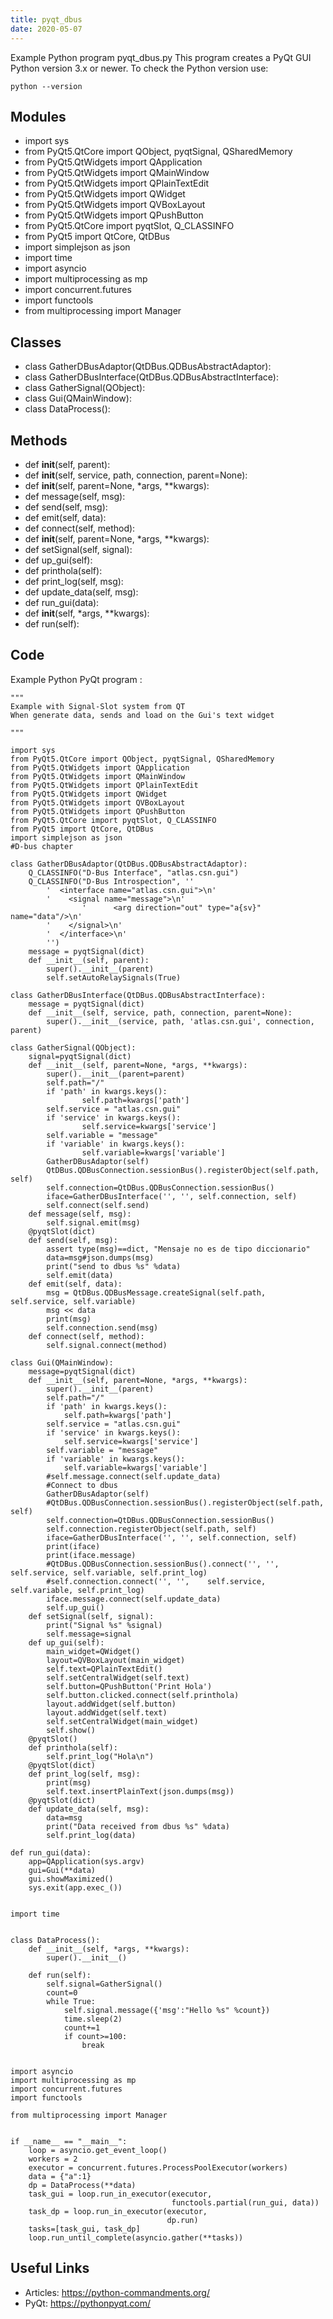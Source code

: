 ```yaml
---
title: pyqt_dbus
date: 2020-05-07
---
```

Example Python program pyqt_dbus.py
This program creates a PyQt GUI
Python version 3.x or newer.
To check the Python version use:

    python --version

## Modules

* import sys
* from PyQt5.QtCore import QObject, pyqtSignal, QSharedMemory
* from PyQt5.QtWidgets import QApplication
* from PyQt5.QtWidgets import QMainWindow
* from PyQt5.QtWidgets import QPlainTextEdit
* from PyQt5.QtWidgets import QWidget
* from PyQt5.QtWidgets import QVBoxLayout
* from PyQt5.QtWidgets import QPushButton
* from PyQt5.QtCore import pyqtSlot, Q_CLASSINFO
* from PyQt5 import QtCore, QtDBus
* import simplejson as json
* import time
* import asyncio
* import multiprocessing as mp
* import concurrent.futures
* import functools
* from multiprocessing import Manager

## Classes

* class GatherDBusAdaptor(QtDBus.QDBusAbstractAdaptor):
* class GatherDBusInterface(QtDBus.QDBusAbstractInterface):
* class GatherSignal(QObject):
* class Gui(QMainWindow):
* class DataProcess():

## Methods

* 	def __init__(self, parent):
* 	def __init__(self, service, path, connection, parent=None):
* def __init__(self, parent=None, *args, **kwargs):
* def message(self, msg):
* def send(self, msg):
* def emit(self, data):
* def connect(self, method):
* def __init__(self, parent=None, *args, **kwargs):
* def setSignal(self, signal):
* def up_gui(self):
* def printhola(self):
* def print_log(self, msg):
* def update_data(self, msg):
* def run_gui(data):
* def __init__(self, *args, **kwargs):
* def run(self):

## Code

Example Python PyQt program :

    """
    Example with Signal-Slot system from QT
    When generate data, sends and load on the Gui's text widget
    
    """
    
    import sys
    from PyQt5.QtCore import QObject, pyqtSignal, QSharedMemory
    from PyQt5.QtWidgets import QApplication
    from PyQt5.QtWidgets import QMainWindow
    from PyQt5.QtWidgets import QPlainTextEdit
    from PyQt5.QtWidgets import QWidget
    from PyQt5.QtWidgets import QVBoxLayout
    from PyQt5.QtWidgets import QPushButton
    from PyQt5.QtCore import pyqtSlot, Q_CLASSINFO
    from PyQt5 import QtCore, QtDBus
    import simplejson as json
    #D-bus chapter
    
    class GatherDBusAdaptor(QtDBus.QDBusAbstractAdaptor):
    	Q_CLASSINFO("D-Bus Interface", "atlas.csn.gui")
    	Q_CLASSINFO("D-Bus Introspection", ''
    		'  <interface name="atlas.csn.gui">\n'
    		'	 <signal name="message">\n'
    		        '	   <arg direction="out" type="a{sv}" name="data"/>\n'
    		'	 </signal>\n'
    		'  </interface>\n'
    		'')	
    	message = pyqtSignal(dict)
    	def __init__(self, parent):
    		super().__init__(parent)
    		self.setAutoRelaySignals(True)
    
    class GatherDBusInterface(QtDBus.QDBusAbstractInterface):
    	message = pyqtSignal(dict)
    	def __init__(self, service, path, connection, parent=None):
    		super().__init__(service, path, 'atlas.csn.gui', connection, parent)
    
    class GatherSignal(QObject):
        signal=pyqtSignal(dict)
        def __init__(self, parent=None, *args, **kwargs):
            super().__init__(parent=parent)
            self.path="/"
            if 'path' in kwargs.keys():
                    self.path=kwargs['path']
            self.service = "atlas.csn.gui"
            if 'service' in kwargs.keys():
                    self.service=kwargs['service']
            self.variable = "message"
            if 'variable' in kwargs.keys():
                    self.variable=kwargs['variable']
            GatherDBusAdaptor(self)
            QtDBus.QDBusConnection.sessionBus().registerObject(self.path, self)
            self.connection=QtDBus.QDBusConnection.sessionBus()
            iface=GatherDBusInterface('', '', self.connection, self)
            self.connect(self.send)
        def message(self, msg):
            self.signal.emit(msg)
        @pyqtSlot(dict)
        def send(self, msg):
            assert type(msg)==dict, "Mensaje no es de tipo diccionario"
            data=msg#json.dumps(msg)
            print("send to dbus %s" %data)
            self.emit(data)
        def emit(self, data):
            msg = QtDBus.QDBusMessage.createSignal(self.path, self.service, self.variable)
            msg << data
            print(msg)
            self.connection.send(msg)
        def connect(self, method):
            self.signal.connect(method)
    
    class Gui(QMainWindow):
        message=pyqtSignal(dict)
        def __init__(self, parent=None, *args, **kwargs):
            super().__init__(parent)
            self.path="/"
            if 'path' in kwargs.keys():
                self.path=kwargs['path']
            self.service = "atlas.csn.gui"
            if 'service' in kwargs.keys():
                self.service=kwargs['service']
            self.variable = "message"
            if 'variable' in kwargs.keys():
                self.variable=kwargs['variable']
            #self.message.connect(self.update_data)
            #Connect to dbus
            GatherDBusAdaptor(self)
            #QtDBus.QDBusConnection.sessionBus().registerObject(self.path, self)
            self.connection=QtDBus.QDBusConnection.sessionBus()
            self.connection.registerObject(self.path, self)
            iface=GatherDBusInterface('', '', self.connection, self)
            print(iface)
            print(iface.message)
            #QtDBus.QDBusConnection.sessionBus().connect('', '',	self.service, self.variable, self.print_log)
            #self.connection.connect('', '',	self.service, self.variable, self.print_log)
            iface.message.connect(self.update_data)
            self.up_gui()
        def setSignal(self, signal):
            print("Signal %s" %signal)
            self.message=signal		
        def up_gui(self):
            main_widget=QWidget()
            layout=QVBoxLayout(main_widget)
            self.text=QPlainTextEdit()
            self.setCentralWidget(self.text)
            self.button=QPushButton('Print Hola')
            self.button.clicked.connect(self.printhola)
            layout.addWidget(self.button)
            layout.addWidget(self.text)
            self.setCentralWidget(main_widget)
            self.show()
        @pyqtSlot()
        def printhola(self):
            self.print_log("Hola\n")
        @pyqtSlot(dict)    
        def print_log(self, msg):
            print(msg)
            self.text.insertPlainText(json.dumps(msg))		
        @pyqtSlot(dict)
        def update_data(self, msg):
            data=msg
            print("Data received from dbus %s" %data)
            self.print_log(data)
     
    def run_gui(data):
    	app=QApplication(sys.argv)
    	gui=Gui(**data)
    	gui.showMaximized()
    	sys.exit(app.exec_())
    
    
    import time
    
    
    class DataProcess():
        def __init__(self, *args, **kwargs):
            super().__init__()
    
        def run(self):
            self.signal=GatherSignal()
            count=0
            while True:
                self.signal.message({'msg':"Hello %s" %count})
                time.sleep(2)
                count+=1
                if count>=100:
                    break
    
    
    import asyncio
    import multiprocessing as mp
    import concurrent.futures
    import functools
    
    from multiprocessing import Manager
    
    	
    if __name__ == "__main__":
        loop = asyncio.get_event_loop()
        workers = 2
        executor = concurrent.futures.ProcessPoolExecutor(workers)
        data = {"a":1}
        dp = DataProcess(**data)
        task_gui = loop.run_in_executor(executor,
                                        functools.partial(run_gui, data))
        task_dp = loop.run_in_executor(executor,
                                       dp.run)
        tasks=[task_gui, task_dp]
        loop.run_until_complete(asyncio.gather(**tasks))
    

## Useful Links

- Articles: https://python-commandments.org/
- PyQt: https://pythonpyqt.com/
